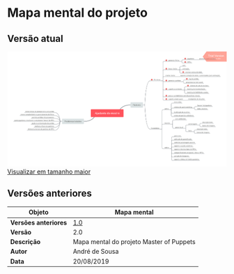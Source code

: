 # Mapa mental do projeto

## Versão atual
![Versão 2](../img/mindmap/mindmapv2.png)
[Visualizar em tamanho maior](../img/mindmap/mindmapv2.png)

## Versões anteriores


| **Objeto** | **Mapa mental** |
|--|--|
| **Versões anteriores** | [1.0](../img/mindmap/mindmapv2.png) |
|**Versão**| 2.0 |
| **Descrição** | Mapa mental do projeto Master of Puppets |
| **Autor** | André de Sousa |
| **Data** | 20/08/2019 |
